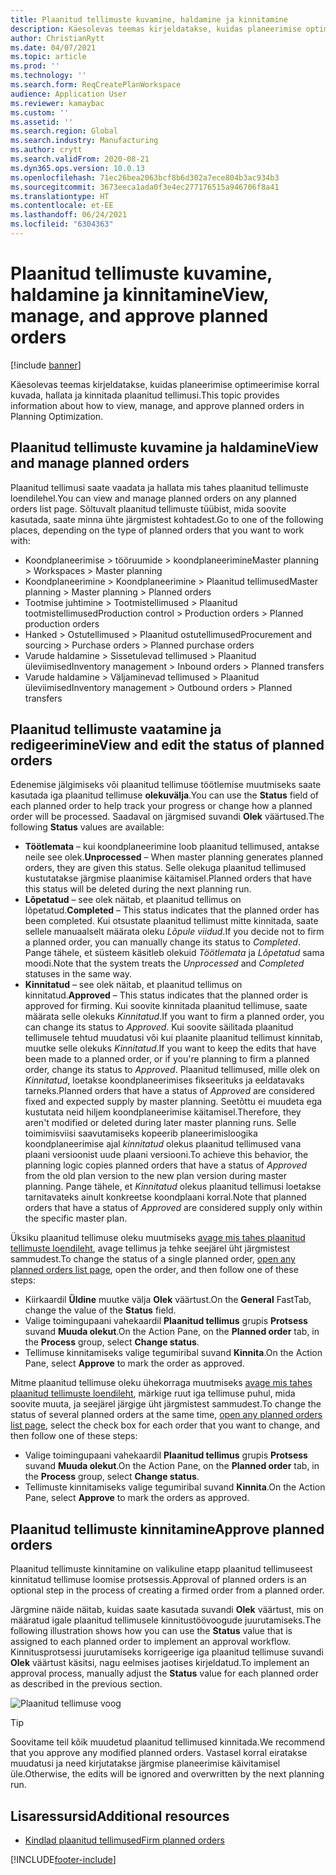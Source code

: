 ```yaml
---
title: Plaanitud tellimuste kuvamine, haldamine ja kinnitamine
description: Käesolevas teemas kirjeldatakse, kuidas planeerimise optimeerimise korral kuvada, hallata ja kinnitada plaanitud tellimusi.
author: ChristianRytt
ms.date: 04/07/2021
ms.topic: article
ms.prod: ''
ms.technology: ''
ms.search.form: ReqCreatePlanWorkspace
audience: Application User
ms.reviewer: kamaybac
ms.custom: ''
ms.assetid: ''
ms.search.region: Global
ms.search.industry: Manufacturing
ms.author: crytt
ms.search.validFrom: 2020-08-21
ms.dyn365.ops.version: 10.0.13
ms.openlocfilehash: 71ec26bea2063bcf8b6d302a7ece804b3ac934b3
ms.sourcegitcommit: 3673eeca1ada0f3e4ec277176515a946706f8a41
ms.translationtype: HT
ms.contentlocale: et-EE
ms.lasthandoff: 06/24/2021
ms.locfileid: "6304363"
---
```

# <a name="view-manage-and-approve-planned-orders"></a><span data-ttu-id="ab6fc-103">Plaanitud tellimuste kuvamine, haldamine ja kinnitamine</span><span class="sxs-lookup"><span data-stu-id="ab6fc-103">View, manage, and approve planned orders</span></span>

[!include [banner](../../includes/banner.md)]

<span data-ttu-id="ab6fc-104">Käesolevas teemas kirjeldatakse, kuidas planeerimise optimeerimise korral kuvada, hallata ja kinnitada plaanitud tellimusi.</span><span class="sxs-lookup"><span data-stu-id="ab6fc-104">This topic provides information about how to view, manage, and approve planned orders in Planning Optimization.</span></span>

## <a name="view-and-manage-planned-orders"></a><a name="view-planned-orders"></a><span data-ttu-id="ab6fc-105">Plaanitud tellimuste kuvamine ja haldamine</span><span class="sxs-lookup"><span data-stu-id="ab6fc-105">View and manage planned orders</span></span>

<span data-ttu-id="ab6fc-106">Plaanitud tellimusi saate vaadata ja hallata mis tahes plaanitud tellimuste loendilehel.</span><span class="sxs-lookup"><span data-stu-id="ab6fc-106">You can view and manage planned orders on any planned orders list page.</span></span> <span data-ttu-id="ab6fc-107">Sõltuvalt plaanitud tellimuste tüübist, mida soovite kasutada, saate minna ühte järgmistest kohtadest.</span><span class="sxs-lookup"><span data-stu-id="ab6fc-107">Go to one of the following places, depending on the type of planned orders that you want to work with:</span></span>

- <span data-ttu-id="ab6fc-108">Koondplaneerimise \> tööruumide \> koondplaneerimine</span><span class="sxs-lookup"><span data-stu-id="ab6fc-108">Master planning \> Workspaces \> Master planning</span></span>
- <span data-ttu-id="ab6fc-109">Koondplaneerimine \> Koondplaneerimine \> Plaanitud tellimused</span><span class="sxs-lookup"><span data-stu-id="ab6fc-109">Master planning \> Master planning \> Planned orders</span></span>
- <span data-ttu-id="ab6fc-110">Tootmise juhtimine \> Tootmistellimused \> Plaanitud tootmistellimused</span><span class="sxs-lookup"><span data-stu-id="ab6fc-110">Production control \> Production orders \> Planned production orders</span></span>
- <span data-ttu-id="ab6fc-111">Hanked \> Ostutellimused \> Plaanitud ostutellimused</span><span class="sxs-lookup"><span data-stu-id="ab6fc-111">Procurement and sourcing \> Purchase orders \> Planned purchase orders</span></span>
- <span data-ttu-id="ab6fc-112">Varude haldamine \> Sissetulevad tellimused \> Plaanitud üleviimised</span><span class="sxs-lookup"><span data-stu-id="ab6fc-112">Inventory management \> Inbound orders \> Planned transfers</span></span>
- <span data-ttu-id="ab6fc-113">Varude haldamine \> Väljaminevad tellimused \> Plaanitud üleviimised</span><span class="sxs-lookup"><span data-stu-id="ab6fc-113">Inventory management \> Outbound orders \> Planned transfers</span></span>

## <a name="view-and-edit-the-status-of-planned-orders"></a><span data-ttu-id="ab6fc-114">Plaanitud tellimuste vaatamine ja redigeerimine</span><span class="sxs-lookup"><span data-stu-id="ab6fc-114">View and edit the status of planned orders</span></span>

<span data-ttu-id="ab6fc-115">Edenemise jälgimiseks või plaanitud tellimuse töötlemise muutmiseks saate kasutada iga plaanitud tellimuse **olekuvälja**.</span><span class="sxs-lookup"><span data-stu-id="ab6fc-115">You can use the **Status** field of each planned order to help track your progress or change how a planned order will be processed.</span></span> <span data-ttu-id="ab6fc-116">Saadaval on järgmised suvandi **Olek** väärtused.</span><span class="sxs-lookup"><span data-stu-id="ab6fc-116">The following **Status** values are available:</span></span>

- <span data-ttu-id="ab6fc-117">**Töötlemata** – kui koondplaneerimine loob plaanitud tellimused, antakse neile see olek.</span><span class="sxs-lookup"><span data-stu-id="ab6fc-117">**Unprocessed** – When master planning generates planned orders, they are given this status.</span></span> <span data-ttu-id="ab6fc-118">Selle olekuga plaanitud tellimused kustutatakse järgmise plaanimise käitamisel.</span><span class="sxs-lookup"><span data-stu-id="ab6fc-118">Planned orders that have this status will be deleted during the next planning run.</span></span>
- <span data-ttu-id="ab6fc-119">**Lõpetatud** – see olek näitab, et plaanitud tellimus on lõpetatud.</span><span class="sxs-lookup"><span data-stu-id="ab6fc-119">**Completed** – This status indicates that the planned order has been completed.</span></span> <span data-ttu-id="ab6fc-120">Kui otsustate plaanitud tellimust mitte kinnitada, saate sellele manuaalselt määrata oleku *Lõpule viidud*.</span><span class="sxs-lookup"><span data-stu-id="ab6fc-120">If you decide not to firm a planned order, you can manually change its status to *Completed*.</span></span> <span data-ttu-id="ab6fc-121">Pange tähele, et süsteem käsitleb olekuid *Töötlemata* ja *Lõpetatud* sama moodi.</span><span class="sxs-lookup"><span data-stu-id="ab6fc-121">Note that the system treats the *Unprocessed* and *Completed* statuses in the same way.</span></span>
- <span data-ttu-id="ab6fc-122">**Kinnitatud** – see olek näitab, et plaanitud tellimus on kinnitatud.</span><span class="sxs-lookup"><span data-stu-id="ab6fc-122">**Approved** – This status indicates that the planned order is approved for firming.</span></span> <span data-ttu-id="ab6fc-123">Kui soovite kinnitada plaanitud tellimuse, saate määrata selle olekuks *Kinnitatud*.</span><span class="sxs-lookup"><span data-stu-id="ab6fc-123">If you want to firm a planned order, you can change its status to *Approved*.</span></span> <span data-ttu-id="ab6fc-124">Kui soovite säilitada plaanitud tellimusele tehtud muudatusi või kui plaanite plaanitud tellimust kinnitab, muutke selle olekuks *Kinnitatud*.</span><span class="sxs-lookup"><span data-stu-id="ab6fc-124">If you want to keep the edits that have been made to a planned order, or if you're planning to firm a planned order, change its status to *Approved*.</span></span> <span data-ttu-id="ab6fc-125">Plaanitud tellimused, mille olek on *Kinnitatud*, loetakse koondplaneerimises fikseerituks ja eeldatavaks tarneks.</span><span class="sxs-lookup"><span data-stu-id="ab6fc-125">Planned orders that have a status of *Approved* are considered fixed and expected supply by master planning.</span></span> <span data-ttu-id="ab6fc-126">Seetõttu ei muudeta ega kustutata neid hiljem koondplaneerimise käitamisel.</span><span class="sxs-lookup"><span data-stu-id="ab6fc-126">Therefore, they aren't modified or deleted during later master planning runs.</span></span> <span data-ttu-id="ab6fc-127">Selle toimimisviisi saavutamiseks kopeerib planeerimisloogika koondplaneerimise ajal *kinnitatud* olekus plaanitud tellimused vana plaani versioonist uude plaani versiooni.</span><span class="sxs-lookup"><span data-stu-id="ab6fc-127">To achieve this behavior, the planning logic copies planned orders that have a status of *Approved* from the old plan version to the new plan version during master planning.</span></span> <span data-ttu-id="ab6fc-128">Pange tähele, et *Kinnitatud* olekus plaanitud tellimusi loetakse tarnitavateks ainult konkreetse koondplaani korral.</span><span class="sxs-lookup"><span data-stu-id="ab6fc-128">Note that planned orders that have a status of *Approved* are considered supply only within the specific master plan.</span></span>

<span data-ttu-id="ab6fc-129">Üksiku plaanitud tellimuse oleku muutmiseks [avage mis tahes plaanitud tellimuste loendileht](#view-planned-orders), avage tellimus ja tehke seejärel üht järgmistest sammudest.</span><span class="sxs-lookup"><span data-stu-id="ab6fc-129">To change the status of a single planned order, [open any planned orders list page](#view-planned-orders), open the order, and then follow one of these steps:</span></span>

- <span data-ttu-id="ab6fc-130">Kiirkaardil **Üldine** muutke välja **Olek** väärtust.</span><span class="sxs-lookup"><span data-stu-id="ab6fc-130">On the **General** FastTab, change the value of the **Status** field.</span></span>
- <span data-ttu-id="ab6fc-131">Valige toimingupaani vahekaardil **Plaanitud tellimus** grupis **Protsess** suvand **Muuda olekut**.</span><span class="sxs-lookup"><span data-stu-id="ab6fc-131">On the Action Pane, on the **Planned order** tab, in the **Process** group, select **Change status**.</span></span>
- <span data-ttu-id="ab6fc-132">Tellimuse kinnitamiseks valige tegumiribal suvand **Kinnita**.</span><span class="sxs-lookup"><span data-stu-id="ab6fc-132">On the Action Pane, select **Approve** to mark the order as approved.</span></span>

<span data-ttu-id="ab6fc-133">Mitme plaanitud tellimuse oleku ühekorraga muutmiseks [avage mis tahes plaanitud tellimuste loendileht](#view-planned-orders), märkige ruut iga tellimuse puhul, mida soovite muuta, ja seejärel järgige üht järgmistest sammudest.</span><span class="sxs-lookup"><span data-stu-id="ab6fc-133">To change the status of several planned orders at the same time, [open any planned orders list page](#view-planned-orders), select the check box for each order that you want to change, and then follow one of these steps:</span></span>

- <span data-ttu-id="ab6fc-134">Valige toimingupaani vahekaardil **Plaanitud tellimus** grupis **Protsess** suvand **Muuda olekut**.</span><span class="sxs-lookup"><span data-stu-id="ab6fc-134">On the Action Pane, on the **Planned order** tab, in the **Process** group, select **Change status**.</span></span>
- <span data-ttu-id="ab6fc-135">Tellimuste kinnitamiseks valige tegumiribal suvand **Kinnita**.</span><span class="sxs-lookup"><span data-stu-id="ab6fc-135">On the Action Pane, select **Approve** to mark the orders as approved.</span></span>

## <a name="approve-planned-orders"></a><span data-ttu-id="ab6fc-136">Plaanitud tellimuste kinnitamine</span><span class="sxs-lookup"><span data-stu-id="ab6fc-136">Approve planned orders</span></span>

<span data-ttu-id="ab6fc-137">Plaanitud tellimuste kinnitamine on valikuline etapp plaanitud tellimuseest kinnitatud tellimuse loomise protsessis.</span><span class="sxs-lookup"><span data-stu-id="ab6fc-137">Approval of planned orders is an optional step in the process of creating a firmed order from a planned order.</span></span>

<span data-ttu-id="ab6fc-138">Järgmine näide näitab, kuidas saate kasutada suvandi **Olek** väärtust, mis on määratud igale plaanitud tellimusele kinnitustöövoogude juurutamiseks.</span><span class="sxs-lookup"><span data-stu-id="ab6fc-138">The following illustration shows how you can use the **Status** value that is assigned to each planned order to implement an approval workflow.</span></span> <span data-ttu-id="ab6fc-139">Kinnitusprotsessi juurutamiseks korrigeerige iga plaanitud tellimuse suvandi **Olek** väärtust käsitsi, nagu eelmises jaotises kirjeldatud.</span><span class="sxs-lookup"><span data-stu-id="ab6fc-139">To implement an approval process, manually adjust the **Status** value for each planned order as described in the previous section.</span></span>

![Plaanitud tellimuse voog](media/approved-planned-orders-1.png)

> [!TIP]
> <span data-ttu-id="ab6fc-141">Soovitame teil kõik muudetud plaanitud tellimused kinnitada.</span><span class="sxs-lookup"><span data-stu-id="ab6fc-141">We recommend that you approve any modified planned orders.</span></span> <span data-ttu-id="ab6fc-142">Vastasel korral eiratakse muudatusi ja need kirjutatakse järgmise planeerimise käivitamisel üle.</span><span class="sxs-lookup"><span data-stu-id="ab6fc-142">Otherwise, the edits will be ignored and overwritten by the next planning run.</span></span>

## <a name="additional-resources"></a><span data-ttu-id="ab6fc-143">Lisaressursid</span><span class="sxs-lookup"><span data-stu-id="ab6fc-143">Additional resources</span></span>

- [<span data-ttu-id="ab6fc-144">Kindlad plaanitud tellimused</span><span class="sxs-lookup"><span data-stu-id="ab6fc-144">Firm planned orders</span></span>](planned-order-firming.md)

[!INCLUDE[footer-include](../../../includes/footer-banner.md)]
